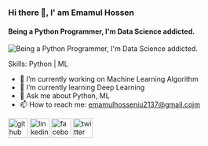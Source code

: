 ### Hi there 👋, I' am Emamul Hossen
#### Being a Python Programmer, I'm Data Science addicted.
![Being a Python Programmer, I'm Data Science addicted.](https://scontent.fjsr8-1.fna.fbcdn.net/v/t39.30808-6/330766442_1216241092620428_846472208562498044_n.jpg?_nc_cat=100&ccb=1-7&_nc_sid=e3f864&_nc_eui2=AeHQytnP1Q6ecB9wWKNUjgRi1gxzzgU4_q3WDHPOBTj-rSyodqEWa1Pkl9qqFY_-4iSmGFy7E7H8ROEcnL3VQiRf&_nc_ohc=a-MXxCmLBwYAX8GUs3V&_nc_ht=scontent.fjsr8-1.fna&oh=00_AfDv8wYKf7TyfmJVT4rjB463LV05pKHEm056x2GaTipSvw&oe=63EDAA73)


Skills: Python | ML

- 🔭 I’m currently working on Machine Learning Algorithm 
- 🌱 I’m currently learning Deep Learning 
- 💬 Ask me about Python, ML 
- 📫 How to reach me: emamulhosseniu2137@gmail.cojm 


[<img src='https://cdn.jsdelivr.net/npm/simple-icons@3.0.1/icons/github.svg' alt='github' height='40'>](https://github.com/https://github.com/EmamulHossen)  [<img src='https://cdn.jsdelivr.net/npm/simple-icons@3.0.1/icons/linkedin.svg' alt='linkedin' height='40'>](https://www.linkedin.com/in/https://github.com/EmamulHossen/)  [<img src='https://cdn.jsdelivr.net/npm/simple-icons@3.0.1/icons/facebook.svg' alt='facebook' height='40'>](https://www.facebook.com/https://www.facebook.com/emamul.hossen.503)  [<img src='https://cdn.jsdelivr.net/npm/simple-icons@3.0.1/icons/twitter.svg' alt='twitter' height='40'>](https://twitter.com/https://github.com/EmamulHossen)  





